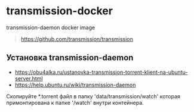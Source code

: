 # transmission-docker
transmission-daemon docker image
> https://github.com/transmission/transmission

## Установка transmission-daemon
  - https://obu4alka.ru/ustanovka-transmission-torrent-klient-na-ubuntu-server.html
  - https://help.ubuntu.ru/wiki/transmission-daemon

Скопируйте *.torrent файл в папку 'data/transmission/watch' которая примонтирована к папке '/watch' внутри контейнера.
